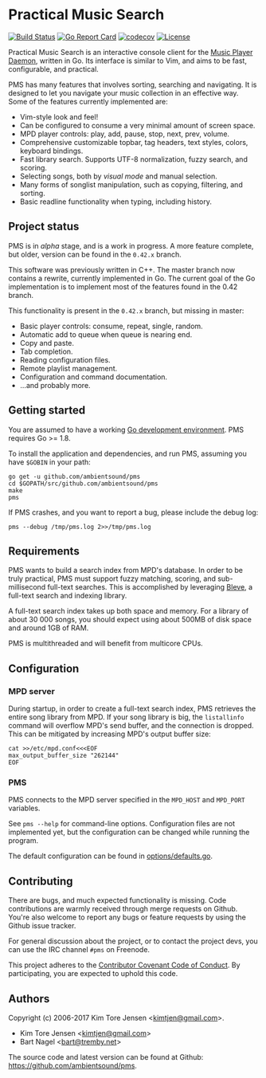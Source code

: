 # Practical Music Search

[![Build Status](https://travis-ci.org/ambientsound/pms.svg?branch=go)](https://travis-ci.org/ambientsound/pms)
[![Go Report Card](https://goreportcard.com/badge/github.com/ambientsound/pms)](https://goreportcard.com/report/github.com/ambientsound/pms)
[![codecov](https://codecov.io/gh/ambientsound/pms/branch/master/graph/badge.svg)](https://codecov.io/gh/ambientsound/pms/branch/master)
[![License](https://img.shields.io/github/license/ambientsound/pms.svg)](LICENSE)

Practical Music Search is an interactive console client for the [Music Player Daemon](https://www.musicpd.org/), written in Go. Its interface is similar to Vim, and aims to be fast, configurable, and practical.

PMS has many features that involves sorting, searching and navigating. It is designed to let you navigate your music collection in an effective way. Some of the features currently implemented are:

* Vim-style look and feel!
* Can be configured to consume a very minimal amount of screen space.
* MPD player controls: play, add, pause, stop, next, prev, volume.
* Comprehensive customizable topbar, tag headers, text styles, colors, keyboard bindings.
* Fast library search. Supports UTF-8 normalization, fuzzy search, and scoring.
* Selecting songs, both by _visual mode_ and manual selection.
* Many forms of songlist manipulation, such as copying, filtering, and sorting.
* Basic readline functionality when typing, including history.


## Project status

PMS is in _alpha_ stage, and is a work in progress. A more feature complete, but older, version can be found in the `0.42.x` branch.

This software was previously written in C++. The master branch now contains a rewrite, currently implemented in Go. 
The current goal of the Go implementation is to implement most of the features found in the 0.42 branch.

This functionality is present in the `0.42.x` branch, but missing in master:

* Basic player controls: consume, repeat, single, random.
* Automatic add to queue when queue is nearing end.
* Copy and paste.
* Tab completion.
* Reading configuration files.
* Remote playlist management.
* Configuration and command documentation.
* ...and probably more.


## Getting started

You are assumed to have a working [Go development environment](https://golang.org/doc/install). PMS requires Go >= 1.8.

To install the application and dependencies, and run PMS, assuming you have `$GOBIN` in your path:

```
go get -u github.com/ambientsound/pms
cd $GOPATH/src/github.com/ambientsound/pms
make
pms
```

If PMS crashes, and you want to report a bug, please include the debug log:

```
pms --debug /tmp/pms.log 2>>/tmp/pms.log
```


## Requirements

PMS wants to build a search index from MPD's database. In order to be truly practical, PMS must support fuzzy matching, scoring, and sub-millisecond full-text searches. This is accomplished by leveraging [Bleve](https://github.com/blevesearch/bleve), a full-text search and indexing library.

A full-text search index takes up both space and memory. For a library of about 30 000 songs, you should expect using about 500MB of disk space and around 1GB of RAM.

PMS is multithreaded and will benefit from multicore CPUs.


## Configuration

### MPD server

During startup, in order to create a full-text search index, PMS retrieves the entire song library from MPD. If your song library is big, the `listallinfo` command will overflow MPD's send buffer, and the connection is dropped. This can be mitigated by increasing MPD's output buffer size:

```
cat >>/etc/mpd.conf<<<EOF
max_output_buffer_size "262144"
EOF
```

### PMS

PMS connects to the MPD server specified in the `MPD_HOST` and `MPD_PORT` variables.

See `pms --help` for command-line options. Configuration files are not implemented yet, but the configuration can be changed while running the program.

The default configuration can be found in [options/defaults.go](options/defaults.go).


## Contributing

There are bugs, and much expected functionality is missing. Code contributions are warmly received through merge requests on Github. You're also welcome to report any bugs or feature requests by using the Github issue tracker.

For general discussion about the project, or to contact the project devs, you can use the IRC channel `#pms` on Freenode.

This project adheres to the [Contributor Covenant Code of Conduct](code_of_conduct.md). By participating, you are expected to uphold this code.


## Authors

Copyright (c) 2006-2017 Kim Tore Jensen <<kimtjen@gmail.com>>.

* Kim Tore Jensen <<kimtjen@gmail.com>>
* Bart Nagel <<bart@tremby.net>>

The source code and latest version can be found at Github:
<https://github.com/ambientsound/pms>.
